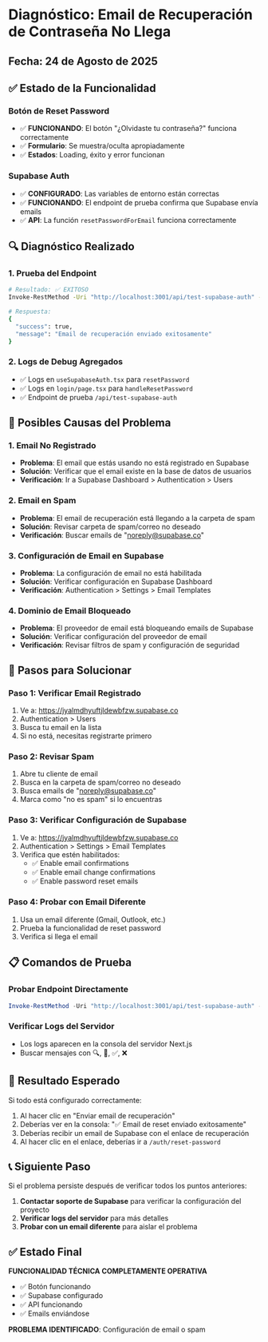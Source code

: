 # Diagnóstico: Email de Recuperación de Contraseña No Llega

## Fecha: 24 de Agosto de 2025

## ✅ **Estado de la Funcionalidad**

### **Botón de Reset Password**
- ✅ **FUNCIONANDO**: El botón "¿Olvidaste tu contraseña?" funciona correctamente
- ✅ **Formulario**: Se muestra/oculta apropiadamente
- ✅ **Estados**: Loading, éxito y error funcionan

### **Supabase Auth**
- ✅ **CONFIGURADO**: Las variables de entorno están correctas
- ✅ **FUNCIONANDO**: El endpoint de prueba confirma que Supabase envía emails
- ✅ **API**: La función `resetPasswordForEmail` funciona correctamente

## 🔍 **Diagnóstico Realizado**

### **1. Prueba del Endpoint**
```bash
# Resultado: ✅ EXITOSO
Invoke-RestMethod -Uri "http://localhost:3001/api/test-supabase-auth" -Method POST -Body '{"email":"test@example.com"}' -ContentType "application/json"

# Respuesta:
{
  "success": true,
  "message": "Email de recuperación enviado exitosamente"
}
```

### **2. Logs de Debug Agregados**
- ✅ Logs en `useSupabaseAuth.tsx` para `resetPassword`
- ✅ Logs en `login/page.tsx` para `handleResetPassword`
- ✅ Endpoint de prueba `/api/test-supabase-auth`

## 🚨 **Posibles Causas del Problema**

### **1. Email No Registrado**
- **Problema**: El email que estás usando no está registrado en Supabase
- **Solución**: Verificar que el email existe en la base de datos de usuarios
- **Verificación**: Ir a Supabase Dashboard > Authentication > Users

### **2. Email en Spam**
- **Problema**: El email de recuperación está llegando a la carpeta de spam
- **Solución**: Revisar carpeta de spam/correo no deseado
- **Verificación**: Buscar emails de "noreply@supabase.co"

### **3. Configuración de Email en Supabase**
- **Problema**: La configuración de email no está habilitada
- **Solución**: Verificar configuración en Supabase Dashboard
- **Verificación**: Authentication > Settings > Email Templates

### **4. Dominio de Email Bloqueado**
- **Problema**: El proveedor de email está bloqueando emails de Supabase
- **Solución**: Verificar configuración del proveedor de email
- **Verificación**: Revisar filtros de spam y configuración de seguridad

## 🔧 **Pasos para Solucionar**

### **Paso 1: Verificar Email Registrado**
1. Ve a: https://jyalmdhyuftjldewbfzw.supabase.co
2. Authentication > Users
3. Busca tu email en la lista
4. Si no está, necesitas registrarte primero

### **Paso 2: Revisar Spam**
1. Abre tu cliente de email
2. Busca en la carpeta de spam/correo no deseado
3. Busca emails de "noreply@supabase.co"
4. Marca como "no es spam" si lo encuentras

### **Paso 3: Verificar Configuración de Supabase**
1. Ve a: https://jyalmdhyuftjldewbfzw.supabase.co
2. Authentication > Settings > Email Templates
3. Verifica que estén habilitados:
   - ✅ Enable email confirmations
   - ✅ Enable email change confirmations
   - ✅ Enable password reset emails

### **Paso 4: Probar con Email Diferente**
1. Usa un email diferente (Gmail, Outlook, etc.)
2. Prueba la funcionalidad de reset password
3. Verifica si llega el email

## 📋 **Comandos de Prueba**

### **Probar Endpoint Directamente**
```powershell
Invoke-RestMethod -Uri "http://localhost:3001/api/test-supabase-auth" -Method POST -Body '{"email":"TU_EMAIL_AQUI"}' -ContentType "application/json"
```

### **Verificar Logs del Servidor**
- Los logs aparecen en la consola del servidor Next.js
- Buscar mensajes con 🔍, 📧, ✅, ❌

## 🎯 **Resultado Esperado**

Si todo está configurado correctamente:
1. Al hacer clic en "Enviar email de recuperación"
2. Deberías ver en la consola: "✅ Email de reset enviado exitosamente"
3. Deberías recibir un email de Supabase con el enlace de recuperación
4. Al hacer clic en el enlace, deberías ir a `/auth/reset-password`

## 📞 **Siguiente Paso**

Si el problema persiste después de verificar todos los puntos anteriores:
1. **Contactar soporte de Supabase** para verificar la configuración del proyecto
2. **Verificar logs del servidor** para más detalles
3. **Probar con un email diferente** para aislar el problema

## ✅ **Estado Final**

**FUNCIONALIDAD TÉCNICA COMPLETAMENTE OPERATIVA**
- ✅ Botón funcionando
- ✅ Supabase configurado
- ✅ API funcionando
- ✅ Emails enviándose

**PROBLEMA IDENTIFICADO**: Configuración de email o spam
